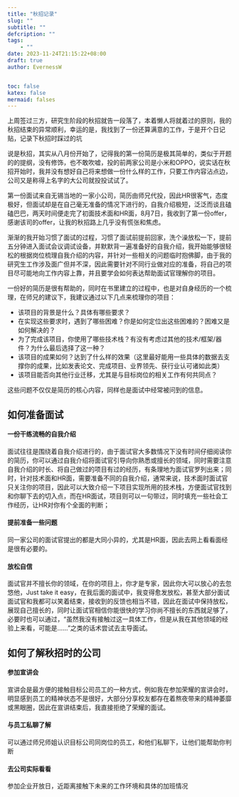 ```yaml
---
title: "秋招记录"
slug: ""
subtitle: ""
defcription: ""
tags:
    - ""
date: 2023-11-24T21:15:22+08:00
draft: true
author: EvernessW


toc: false
katex: false
mermaid: falses
---
```


上周签过三方，研究生阶段的秋招就告一段落了，本着懒人将就着过的原则，我的秋招结束的异常顺利，幸运的是，我找到了一份还算满意的工作，于是开个日记贴，记录下秋招时踩过的坑



说是秋招，其实从八月份开始了，记得我的第一份简历是极其简单的，类似于开题的的提纲，没有修饰，也不敢吹嘘，投的前两家公司是小米和OPPO，说实话在秋招开始时，我并没有想好自己将来想做一份什么样的工作，只要工作内容沾点边，公司又是称得上名字的大公司就投投试试了。

第一份面试来自无锡当地的一家小公司，简历由师兄代投，因此HR很客气，态度极好，但面试却是在自己毫无准备的情况下进行的，自我介绍极短，泛泛而谈且磕磕巴巴，两天时间便走完了初面技术面和HR面，8月7日，我收到了第一份offer，感谢该司的offer，让我的秋招路上几乎没有慌张和焦虑。

渐渐的我开始习惯了面试的过程，习惯了面试前提前回家，洗个澡放松一下，提前五分钟进入面试会议调试设备，并默默背一遍准备好的自我介绍，我开始能够很轻松的根据岗位梳理自我介绍的内容，并针对一些相关的问题临时抱佛脚，由于我的研究生工作涉及面广但并不深，因此需要针对不同行业做对应的准备，将自己的项目尽可能地向工作内容上靠，并且要学会如何表达帮助面试官理解你的项目。

一份好的简历是很有帮助的，同时在书里建立的过程中，也是对自身经历的一个梳理，在师兄的建议下，我建议通过以下几点来梳理你的项目：

* 该项目的背景是什么？具体有哪些要求？
* 在实现这些要求时，遇到了哪些困难？你是如何定位出这些困难的？困难又是如何解决的？
* 为了完成该项目，你使用了哪些技术栈？有没有考虑过其他的技术/框架/器件？为什么最后选择了这一种？
* 该项目的成果如何？达到了什么样的效果（这里最好能用一些具体的数据去支撑你的成果，比如发表论文、完成项目、业界领先、获行业认可诸如此类）
* 该项目能否向其他行业迁移，尤其是与目标岗位的相关工作有何共同点？

这些问题不仅仅是简历的核心内容，同样也是面试中经常被问到的信息。



## 如何准备面试

#### 一份干练流畅的自我介绍

面试往往是围绕着自我介绍进行的，由于面试官大多数情况下没有时间仔细阅读你的简历，你可以通过自我介绍将面试官引导向你熟悉或擅长的领域，同时需要注意自我介绍的时长、将自己做过的项目有过的经历，有条理地为面试官罗列出来；同时，针对技术面和HR面，需要准备不同的自我介绍，通常来说，技术面时面试官只关注你的项目，因此可以大致介绍一下项目实现所用的技术栈，方便面试官找到和你聊下去的切入点，而在HR面试，项目则可以一句带过，同时填充一些社会工作经历，让HR对你有个全面的判断；

#### 提前准备一些问题

同一家公司的面试官提出的都是大同小异的，尤其是HR面，因此去网上看看面经是很有必要的。

#### 放松自信

面试官并不擅长你的领域，在你的项目上，你才是专家，因此你大可以放心的去忽悠他，Just take it easy，在我后面的面试中，我变得愈发放松，甚至大部分面试面试官和我都可以笑着结束，接收到的反馈也相当不错，因此在面试中保持放松，展现自己擅长的，同时让面试官相信你能很快的学习你尚不擅长的东西就足够了，必要时也可以通过，“虽然我没有接触过这一具体工作，但是从我在其他领域的经验上来看，可能是……”之类的话术尝试去主导面试。

## 如何了解秋招时的公司

#### 参加宣讲会

宣讲会是最方便的接触目标公司员工的一种方式，例如我在参加荣耀的宣讲会时，明显感到员工的精神状态不是很好，大部分分享校友都存在着熬夜带来的精神萎靡或黑眼圈，因此在宣讲结束后，我直接拒绝了荣耀的面试。

#### 与员工私聊了解

可以通过师兄师姐认识目标公司同岗位的员工，和他们私聊下，让他们能帮助你判断

#### 去公司实际看看

参加企业开放日，近距离接触下未来的工作环境和具体的加班情况

